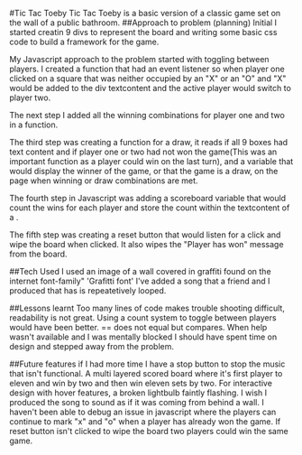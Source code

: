 #Tic Tac Toeby
Tic Tac Toeby is a basic version of a classic game set on the wall of a public bathroom.
##Approach to problem (planning)
Initial I started creatin 9 divs to represent the board and writing some basic css code to build a framework for the game.

My Javascript approach to the problem started with toggling between players.
I created a function that had an event listener so when player one clicked on a square that was neither occupied by an "X" or an "O" and "X" would be added to the div textcontent and the active player would switch to player two.

The next step I added all the winning combinations for player one and two in a function.

The third step was creating a function for a draw, it reads if all 9 boxes had text content and if player one or two had not won the game(This was an important function as a player could win on the last turn), and a variable that would display the winner of the game, or that the game is a draw, on the page when winning or draw combinations are met.

The fourth step in Javascript was adding a scoreboard variable that would count the wins for each player and store the count within the textcontent of a <span>.

The fifth step was creating a reset button that would listen for a click and wipe the board when clicked. It also wipes the "Player has won" message from the board.

##Tech Used
I used an image of a wall covered in graffiti found on the internet
font-family" 'Grafitti font'
I've added a song that a friend and I produced that has is repeatetively looped.

##Lessons learnt
Too many lines of code makes trouble shooting difficult, readability is not great.
Using a count system to toggle between players would have been better.
== does not equal but compares.
When help wasn't available and I was mentally blocked I should have spent time on design and stepped away from the problem.

##Future features if I had more time
I have a stop button to stop the music that isn't functional.
A multi layered scored board where it's first player to eleven and win by two and then win eleven sets by two.
For interactive design with hover features, a broken lightbulb faintly flashing.
I wish I produced the song to sound as if it was coming from behind a wall.
I haven't been able to debug an issue in javascript where the players can continue to mark "x" and "o" when a player has already won the game. If reset button isn't clicked to wipe the board two players could win the same game.
